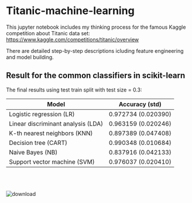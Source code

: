 # Titanic-machine-learning
This jupyter notebook includes my thinking process for the famous Kaggle competition about Titanic data set: https://www.kaggle.com/competitions/titanic/overview

There are detailed step-by-step descriptions icluding feature engineering and model building.

## Result for the common classifiers in scikit-learn
The final results using test train split with test size = 0.3:

| Model | Accuracy (std) |
| --- | --- |
| Logistic regression (LR) | 0.972734 (0.020390) |
| Linear discriminant analysis (LDA) | 0.963159 (0.020246) |
| K-th nearest neighbors (KNN) | 0.897389 (0.047408) |
| Decision tree (CART) | 0.990348 (0.010684) |
| Naive Bayes (NB) | 0.837916 (0.042133) |
| Support vector machine (SVM) | 0.976037 (0.020410) |
 <br />
 <br />
 
![download](https://github.com/ace314/Titanic-machine-learning/assets/26135571/70c556e6-fd6f-4806-bb1f-ad835fdc6c47)
